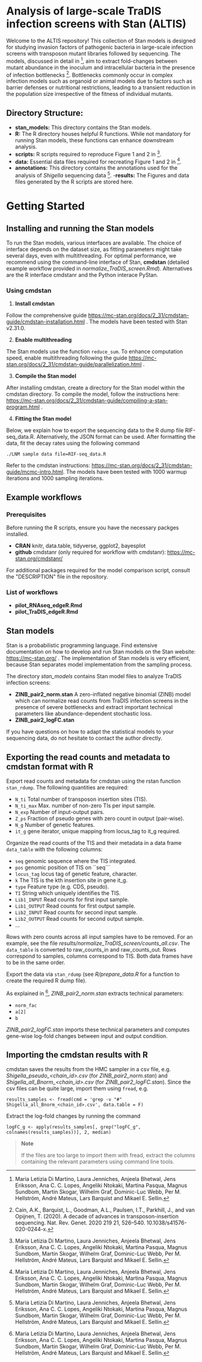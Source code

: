 # Analysis of large-scale TraDIS infection screens with Stan (ALTIS)

Welcome to the ALTIS repository! This collection of Stan models is designed for studying invasion factors of pathogenic bacteria in large-scale infection screens with transposon mutant libraries followed by sequencing. The models, discussed in detail in [^f1], aim to extract fold-changes between mutant abundance in the inoculum and intracellular bacteria in the presence of infection bottlenecks [^f2]. Bottlenecks commonly occur in complex infection models such as organoid or animal models due to factors such as barrier defenses or nutritional restrictions, leading to a transient reduction in the population size irrespective of the fitness of individual mutants.

## Directory Structure:

<div class="columns-2">
  
  - **stan_models:** This directory contains the Stan models.
  - **R:** The R directory houses helpful R functions. While not mandatory for running Stan models, these functions can enhance downstream analysis.
  - **scripts:** R scripts required to reproduce Figure 1 and 2 in [^f1].
  - **data:** Essential data files required for recreating Figure 1 and 2 in [^f1].
  - **annotations:** This directory contains the annotations used for the analysis of *Shigella* sequencing data [^f1].
  -**results:** The Figures and data files generated by the R scripts are stored here.

</div>

# Getting Started

## Installing and running the Stan models

To run the Stan models, various interfaces are available. The choice of interface depends on the dataset size, as fitting parameters might take several days, even with multithreading. For optimal performance, we recommend using the command-line interface of Stan, **cmdstan** (detailed example workflow provided in *normalize_TraDIS_screen.Rmd*). Alternatives are the R interface cmdstanr and the Python interace PyStan.

### Using cmdstan

1. **Install cmdstan**

Follow the comprehensive guide https://mc-stan.org/docs/2_31/cmdstan-guide/cmdstan-installation.html . The models have been tested with Stan v2.31.0.

2. **Enable multithreading**

The Stan models use the function ```reduce_sum```. To enhance computation speed, enable multithreading following the guide https://mc-stan.org/docs/2_31/cmdstan-guide/parallelization.html .

3. **Compile the Stan model**

After installing cmdstan, create a directory for the Stan model within the cmdstan directory. To compile the model, follow the instructions here: https://mc-stan.org/docs/2_31/cmdstan-guide/compiling-a-stan-program.html .

4. **Fitting the Stan model**

Below, we explain how to export the sequencing data to the R dump file RIF-seq_data.R. Alternatively, the JSON format can be used. After formatting the data, fit the decay rates using the following command

```
./LNM sample data file=RIF-seq_data.R
```

Refer to the cmdstan instructions: https://mc-stan.org/docs/2_31/cmdstan-guide/mcmc-intro.html. The models have been tested with 1000 warmup iterations and 1000 sampling iterations.

## Example workflows

### Prerequisites

Before running the R scripts, ensure you have the necessary packges installed.

<div class="columns-2">
  
  - **CRAN** knitr, data.table, tidyverse, ggplot2, bayesplot
  - **github** cmdstanr (only required for workflow with cmdstanr): https://mc-stan.org/cmdstanr/
</div>

For additional packages required for the model comparison script, consult the "DESCRIPTION" file in the repository.

### List of workflows

<div class="columns-2">
  
  - **pilot_RNAseq_edgeR.Rmd** 
  - **pilot_TraDIS_edgeR.Rmd**
  
 </div>

## Stan models

Stan is a probabilistic programming language. Find extensive documentation on how to develop and run Stan models on the Stan website: https://mc-stan.org/ . The implementation of Stan models is very efficient, because Stan separates model implementation from the sampling process.

The directory *stan_models* contains Stan model files to analyze TraDIS infection screens:

<div class="columns-2">
  
  - **ZINB_pair2_norm.stan** A zero-inflated negative binomial (ZINB) model which can normalize read counts from TraDIS infection screens in the presence of severe bottlenecks and extract important technical parameters like abundance-dependent stochastic loss.
  - **ZINB_pair2_logFC.stan** 

</div>
If you have questions on how to adapt the statistical models to your sequencing data, do not hesitate to contact the author directly.

## Exporting the read counts and metadata to cmdstan format with R

Export read counts and metadata for cmdstan using the rstan function ```stan_rdump```. The following quantities are required:

<div class="columns-2">
  
  - ```N_ti``` Total number of transposon insertion sites (TIS).
  - ```N_ti_max``` Max. number of non-zero TIs per input sample.
  - ```N_exp``` Number of input-output pairs.
  - ```Z_ps``` Fraction of pseudo genes with zero count in output (pair-wise).
  - ```N_g``` Number of genetic features.
  - ```it_g``` gene iterator, unique mapping from locus_tag to it_g required.
  
</div>

Organize the read counts of the TIS and their metadata in a data frame ```data_table``` with the following columns:

<div class="columns-2">
  
  - ```seq``` genomic sequence where the TIS integrated.
  - ```pos``` genomic position of TIS on ``seq```
  - ```locus_tag``` locus tag of genetic feature, character.
  - ```k``` The TIS is the kth insertion site in gene it_g.
  - ```type``` Feature type (e.g. CDS, pseudo). 
  - ```TI``` String which uniquely identifies the TIS.
  - ```Lib1_INPUT``` Read counts for first input sample.
  - ```Lib1_OUTPUT``` Read counts for first output sample.
  - ```Lib2_INPUT``` Read counts for second input sample.
  - ```Lib2_OUTPUT``` Read counts for second output sample.
  - ...
  
</div>

Rows with zero counts across all input samples have to be removed. For an example, see the file *results/normalize_TraDIS_screen/counts_all.csv*. The ```data_table``` is converted to raw_counts_in and raw_counts_out. Rows correspond to samples, columns correspond to TIS. Both data frames have to be in the same order.

Export the data via ```stan_rdump``` (see *R/prepare_data.R* for a function to create the required R dump file).

As explained in [^f1], *ZINB_pair2_norm.stan* extracts technical parameters:

<div class="columns-2">
  
  - ```norm_fac```
  - ```a[2]```
  - ```b```
  
</div>

*ZINB_pair2_logFC.stan* imports these technical parameters and computes gene-wise log-fold changes between input and output condition.

## Importing the cmdstan results with R

cmdstan saves the results from the HMC sampler in a csv file, e.g. *Shigella_pseudo_<chain_id>.csv* (for *ZINB_pair2_norm.stan*) and *Shigella_all_Bnorm_<chain_id>.csv* (for *ZINB_pair2_logFC.stan*). Since the csv files can be quite large, import them using ```fread```, e.g.

```
results_samples <- fread(cmd = 'grep -v "#" Shigella_all_Bnorm_<chain_id>.csv', data.table = F)
```

Extract the log-fold changes by running the command

```
logFC_g <- apply(results_samples[, grep("logFC_g", colnames(results_samples))], 2, median)
```

> **Note**
> 
> If the files are too large to import them with fread, extract the columns containing the relevant parameters using command line tools.

[^f1]: Maria Letizia Di Martino, Laura Jenniches, Anjeela Bhetwal, Jens Eriksson, Ana C. C. Lopes, Angeliki Ntokaki, Martina Pasqua, Magnus Sundbom, Martin Skogar, Wilhelm Graf, Dominic-Luc Webb, Per M. Hellström, André Mateus, Lars Barquist and Mikael E. Sellin.
[^f2]: Cain, A.K., Barquist, L., Goodman, A.L., Paulsen, I.T., Parkhill, J., and van Opijnen, T. (2020). A decade of advances in transposon-insertion sequencing. Nat. Rev. Genet. 2020 219 21, 526–540. 10.1038/s41576-020-0244-x.
[^f3]: A. Vehtari, A. Gelman, J. Gabry, Practical Bayesian model evaluation using leave-one-out cross-validation and WAIC. Stat.
1146 Comput. 27, 1413–1432 (2017).
[^f4]: http://avehtari.github.io/BDA_R_demos/demos_rstan/ppc/poisson-ppc.html
